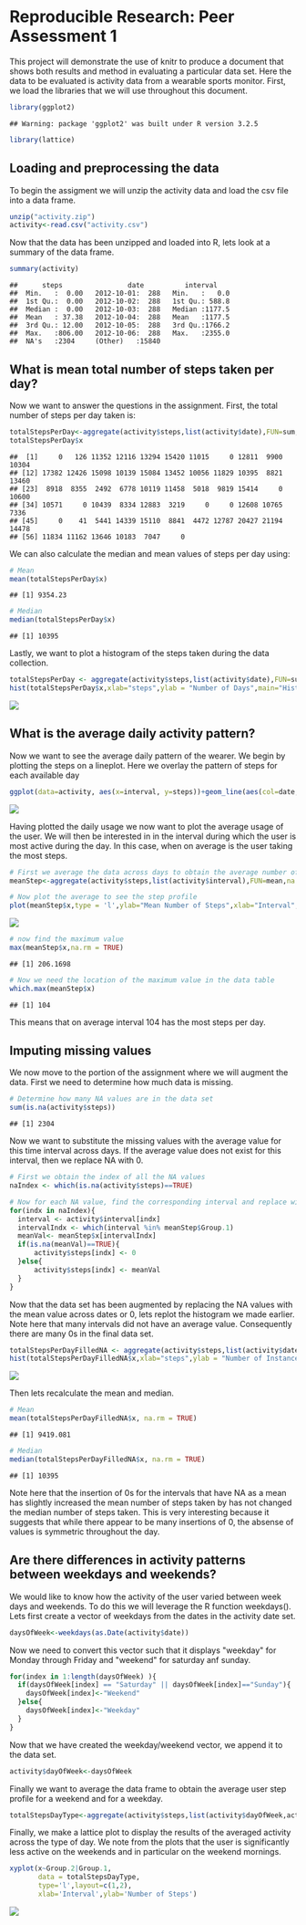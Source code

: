# Reproducible Research: Peer Assessment 1

This project will demonstrate the use of knitr to produce a document that shows both results and method in evaluating a particular data set. Here the data to be evaluated is activity data from a wearable sports monitor. First, we load the libraries that we will use throughout this document.

```r
library(ggplot2)
```

```
## Warning: package 'ggplot2' was built under R version 3.2.5
```

```r
library(lattice)
```

## Loading and preprocessing the data

To begin the assigment we will unzip the activity data and load the csv file into a data frame.

```r
unzip("activity.zip")
activity<-read.csv("activity.csv")
```

Now that the data has been unzipped and loaded into R, lets look at a summary of the data frame.

```r
summary(activity)
```

```
##      steps                date          interval     
##  Min.   :  0.00   2012-10-01:  288   Min.   :   0.0  
##  1st Qu.:  0.00   2012-10-02:  288   1st Qu.: 588.8  
##  Median :  0.00   2012-10-03:  288   Median :1177.5  
##  Mean   : 37.38   2012-10-04:  288   Mean   :1177.5  
##  3rd Qu.: 12.00   2012-10-05:  288   3rd Qu.:1766.2  
##  Max.   :806.00   2012-10-06:  288   Max.   :2355.0  
##  NA's   :2304     (Other)   :15840
```



## What is mean total number of steps taken per day?

Now we want to answer the questions in the assignment. First, the total number of steps per day taken is: 

```r
totalStepsPerDay<-aggregate(activity$steps,list(activity$date),FUN=sum,na.rm=TRUE)
totalStepsPerDay$x
```

```
##  [1]     0   126 11352 12116 13294 15420 11015     0 12811  9900 10304
## [12] 17382 12426 15098 10139 15084 13452 10056 11829 10395  8821 13460
## [23]  8918  8355  2492  6778 10119 11458  5018  9819 15414     0 10600
## [34] 10571     0 10439  8334 12883  3219     0     0 12608 10765  7336
## [45]     0    41  5441 14339 15110  8841  4472 12787 20427 21194 14478
## [56] 11834 11162 13646 10183  7047     0
```

We can also calculate the median and mean values of steps per day using:

```r
# Mean
mean(totalStepsPerDay$x)
```

```
## [1] 9354.23
```

```r
# Median
median(totalStepsPerDay$x)
```

```
## [1] 10395
```


Lastly, we want to plot a histogram of the steps taken during the data collection.


```r
totalStepsPerDay <- aggregate(activity$steps,list(activity$date),FUN=sum,na.rm=TRUE)
hist(totalStepsPerDay$x,xlab="steps",ylab = "Number of Days",main="Histogram of the number of steps per day")
```

![](PA1_template_files/figure-html/unnamed-chunk-6-1.png)<!-- -->

## What is the average daily activity pattern?

Now we want to see the average daily pattern of the wearer. We begin by plotting the steps on a lineplot. Here we overlay the pattern of steps for each available day

```r
ggplot(data=activity, aes(x=interval, y=steps))+geom_line(aes(col=date,group=date),lwd=1)+xlab("interval")+ylab("Number of Steps")+labs(title="Number of steps per interval per day")
```

![](PA1_template_files/figure-html/unnamed-chunk-7-1.png)<!-- -->

Having plotted the daily usage we now want to plot the average usage of the user. We will then be interested in in the interval during which the user is most active during the day. In this case, when on average is the user taking the most steps.


```r
# First we average the data across days to obtain the average number of steps
meanStep<-aggregate(activity$steps,list(activity$interval),FUN=mean,na.rm=TRUE)

# Now plot the average to see the step profile
plot(meanStep$x,type = 'l',ylab="Mean Number of Steps",xlab="Interval",main="Mean Number of Steps per Interval")
```

![](PA1_template_files/figure-html/unnamed-chunk-8-1.png)<!-- -->

```r
# now find the maximum value
max(meanStep$x,na.rm = TRUE)
```

```
## [1] 206.1698
```

```r
# Now we need the location of the maximum value in the data table
which.max(meanStep$x)
```

```
## [1] 104
```
This means that on average interval 104 has the most steps per day.


## Imputing missing values

We now move to the portion of the assignment where we will augment the data. First we need to determine how much data is missing. 

```r
# Determine how many NA values are in the data set
sum(is.na(activity$steps))
```

```
## [1] 2304
```

Now we want to substitute the missing values with the average value for this time interval across days. If the average value does not exist for this interval, then we replace NA with 0.

```r
# First we obtain the index of all the NA values
naIndex <- which(is.na(activity$steps)==TRUE) 

# Now for each NA value, find the corresponding interval and replace with the mean value for that interval
for(indx in naIndex){
  interval <- activity$interval[indx]
  intervalIndx <- which(interval %in% meanStep$Group.1)
  meanVal<- meanStep$x[intervalIndx]
  if(is.na(meanVal)==TRUE){
      activity$steps[indx] <- 0
  }else{
      activity$steps[indx] <- meanVal
  }
}
```

Now that the data set has been augmented by replacing the NA values with the mean value across dates or 0, lets replot the histogram we made earlier. Note here that many intervals did not have an average value. Consequently there are many 0s in the final data set.

```r
totalStepsPerDayFilledNA <- aggregate(activity$steps,list(activity$date),FUN=sum,na.rm=TRUE)
hist(totalStepsPerDayFilledNA$x,xlab="steps",ylab = "Number of Instances",main="Histogram of the number of steps")
```

![](PA1_template_files/figure-html/unnamed-chunk-11-1.png)<!-- -->

Then lets recalculate the mean and median.

```r
# Mean
mean(totalStepsPerDayFilledNA$x, na.rm = TRUE)
```

```
## [1] 9419.081
```

```r
# Median
median(totalStepsPerDayFilledNA$x, na.rm = TRUE)
```

```
## [1] 10395
```

Note here that the insertion of 0s for the intervals that have NA as a mean has slightly increased the mean number of steps taken by has not changed the median number of steps taken. This is very interesting because it suggests that while there appear to be many insertions of 0, the absense of values is symmetric throughout the day.

## Are there differences in activity patterns between weekdays and weekends?
We would like to know how the activity of the user varied between week days and weekends. To do this we will leverage the R function weekdays(). Lets first create a vector of weekdays from the dates in the activity date set.

```r
daysOfWeek<-weekdays(as.Date(activity$date))
```

Now we need to convert this vector such that it displays "weekday" for Monday through Friday and "weekend" for saturday anf sunday.

```r
for(index in 1:length(daysOfWeek) ){
  if(daysOfWeek[index] == "Saturday" || daysOfWeek[index]=="Sunday"){
    daysOfWeek[index]<-"Weekend"
  }else{
    daysOfWeek[index]<-"Weekday"
  }
}
```

Now that we have created the weekday/weekend vector, we append it to the data set.

```r
activity$dayOfWeek<-daysOfWeek
```

Finally we want to average the data frame to obtain the average user step profile for a weekend and for a weekday.

```r
totalStepsDayType<-aggregate(activity$steps,list(activity$dayOfWeek,activity$interval),FUN=mean,na.rm=TRUE)
```

Finally, we make a lattice plot to display the results of the averaged activity across the type of day. We note from the plots that the user is significantly less active on the weekends and in particular on the weekend mornings.

```r
xyplot(x~Group.2|Group.1,
       data = totalStepsDayType,
       type='l',layout=c(1,2),
       xlab='Interval',ylab='Number of Steps')
```

![](PA1_template_files/figure-html/unnamed-chunk-17-1.png)<!-- -->










